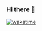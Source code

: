 ### Hi there 👋
[![wakatime](https://wakatime.com/badge/github/btjandra15/btjandra15.svg)](https://wakatime.com/badge/github/btjandra15/btjandra15)


<!--
**btjandra15/btjandra15** is a ✨ _special_ ✨ repository because its `README.md` (this file) appears on your GitHub profile.

Here are some ideas to get you started:

- 🔭 I’m currently working on ...
- 🌱 I’m currently learning ...
- 👯 I’m looking to collaborate on ...
- 🤔 I’m looking for help with ...
- 💬 Ask me about ...
- 📫 How to reach me: ...
- 😄 Pronouns: ...
- ⚡ Fun fact: ...
-->

